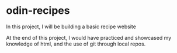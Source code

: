 # odin-recipes
In this project, I will be building a basic recipe website

At the end of this project, I would have practiced and showcased my knowledge
of html, and the use of git through local repos.